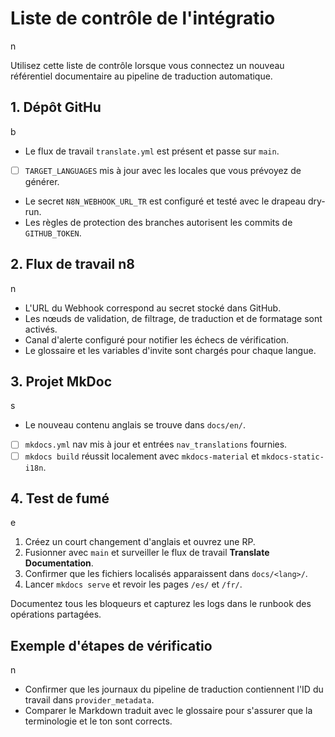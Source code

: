 # Liste de contrôle de l'intégratio
n

Utilisez cette liste de contrôle lorsque vous connectez un nouveau référentiel documentaire au pipeline de traduction automatique.

## 1. Dépôt GitHu
b

- Le flux de travail `translate.yml` est présent et passe sur `main`.
- [ ] `TARGET_LANGUAGES` mis à jour avec les locales que vous prévoyez de générer.
- Le secret `N8N_WEBHOOK_URL_TR` est configuré et testé avec le drapeau dry-run.
- Les règles de protection des branches autorisent les commits de `GITHUB_TOKEN`.

## 2. Flux de travail n8
n

- L'URL du Webhook correspond au secret stocké dans GitHub.
- Les nœuds de validation, de filtrage, de traduction et de formatage sont activés.
- Canal d'alerte configuré pour notifier les échecs de vérification.
- Le glossaire et les variables d'invite sont chargés pour chaque langue.

## 3. Projet MkDoc
s

- Le nouveau contenu anglais se trouve dans `docs/en/`.
- [ ] `mkdocs.yml` nav mis à jour et entrées `nav_translations` fournies.
- [ ] `mkdocs build` réussit localement avec `mkdocs-material` et `mkdocs-static-i18n`.

## 4. Test de fumé
e

1. Créez un court changement d'anglais et ouvrez une RP.
2. Fusionner avec `main` et surveiller le flux de travail **Translate Documentation**.
3. Confirmer que les fichiers localisés apparaissent dans `docs/<lang>/`.
4. Lancer `mkdocs serve` et revoir les pages `/es/` et `/fr/`.

Documentez tous les bloqueurs et capturez les logs dans le runbook des opérations partagées.


## Exemple d'étapes de vérificatio
n

- Confirmer que les journaux du pipeline de traduction contiennent l'ID du travail dans `provider_metadata`.
- Comparer le Markdown traduit avec le glossaire pour s'assurer que la terminologie et le ton sont corrects.
